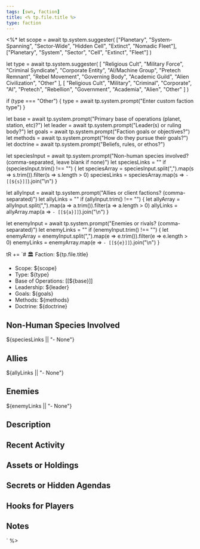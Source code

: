 ```yaml
---
tags: [swn, faction]
title: <% tp.file.title %>
type: faction
---
```

<%*
let scope = await tp.system.suggester(
  ["Planetary", "System-Spanning", "Sector-Wide", "Hidden Cell", "Extinct", "Nomadic Fleet"],
  ["Planetary", "System", "Sector", "Cell", "Extinct", "Fleet"]
)

let type = await tp.system.suggester(
  [
    "Religious Cult", "Military Force", "Criminal Syndicate", "Corporate Entity",
    "AI/Machine Group", "Pretech Remnant", "Rebel Movement", "Governing Body",
    "Academic Guild", "Alien Civilization", "Other"
  ],
  [
    "Religious Cult", "Military", "Criminal", "Corporate",
    "AI", "Pretech", "Rebellion", "Government",
    "Academia", "Alien", "Other"
  ]
)

if (type === "Other") {
  type = await tp.system.prompt("Enter custom faction type")
}

let base = await tp.system.prompt("Primary base of operations (planet, station, etc)?")
let leader = await tp.system.prompt("Leader(s) or ruling body?")
let goals = await tp.system.prompt("Faction goals or objectives?")
let methods = await tp.system.prompt("How do they pursue their goals?")
let doctrine = await tp.system.prompt("Beliefs, rules, or ethos?")

let speciesInput = await tp.system.prompt("Non-human species involved? (comma-separated, leave blank if none)")
let speciesLinks = ""
if (speciesInput.trim() !== "") {
  let speciesArray = speciesInput.split(",").map(s => s.trim()).filter(s => s.length > 0)
  speciesLinks = speciesArray.map(s => `- [[${s}]]`).join("\n")
}

let allyInput = await tp.system.prompt("Allies or client factions? (comma-separated)")
let allyLinks = ""
if (allyInput.trim() !== "") {
  let allyArray = allyInput.split(",").map(a => a.trim()).filter(a => a.length > 0)
  allyLinks = allyArray.map(a => `- [[${a}]]`).join("\n")
}

let enemyInput = await tp.system.prompt("Enemies or rivals? (comma-separated)")
let enemyLinks = ""
if (enemyInput.trim() !== "") {
  let enemyArray = enemyInput.split(",").map(e => e.trim()).filter(e => e.length > 0)
  enemyLinks = enemyArray.map(e => `- [[${e}]]`).join("\n")
}

tR += `# 🏛️ Faction: ${tp.file.title}

- Scope: ${scope}
- Type: ${type}
- Base of Operations: [[${base}]]
- Leadership: ${leader}
- Goals: ${goals}
- Methods: ${methods}
- Doctrine: ${doctrine}


## Non-Human Species Involved
${speciesLinks || "- None"}

## Allies
${allyLinks || "- None"}

## Enemies
${enemyLinks || "- None"}

## Description

## Recent Activity

## Assets or Holdings

## Secrets or Hidden Agendas

## Hooks for Players

## Notes
`
%>

